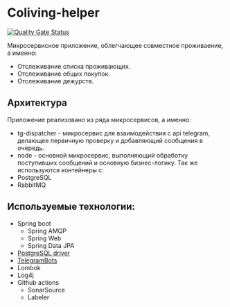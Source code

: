 Coliving-helper
===
[![Quality Gate Status](https://sonarcloud.io/api/project_badges/measure?project=Dompurrr_coliving-helper&metric=alert_status)](https://sonarcloud.io/summary/new_code?id=Dompurrr_coliving-helper)  

Микросервисное приложение, облегчающее совместное проживаение, а именно:  
- Отслеживание списка проживающих.
- Отслеживание общих покупок.
- Отслеживание дежурств.  

Архитектура
---
Приложение реализовано из ряда микросервисов, а именно:
- tg-dispatcher - микросервис для взаимодействия с api telegram, делающее первичную проверку и добавляющий сообщения в очередь.
- node - основной микросервис, выполняющий обработку поступивших сообщений и основную бизнес-логику.
Так же используются контейнеры с:
- PostgreSQL
- RabbitMQ

Используемые технологии:
---
- Spring boot
  + Spring AMQP
  + Spring Web
  + Spring Data JPA
- [PostgreSQL driver](https://github.com/pgjdbc/pgjdbc)
- [TelegramBots](https://github.com/rubenlagus/TelegramBots)
- Lombok
- Log4j
- Github actions
  + SonarSource
  + Labeler